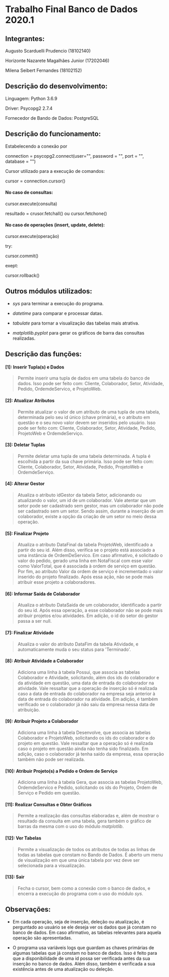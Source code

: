 # Trabalho Final Banco de Dados 2020.1

## Integrantes:

Augusto Scarduelli Prudencio (18102140)

Horizonte Nazarete Magalhães Junior (17202046)

Milena Seibert Fernandes (18102152)

## Descrição do desenvolvimento:

Linguagem: Python 3.6.9

Driver: Psycopg2 2.7.4

Fornecedor de Bando de Dados: PostgreSQL

## Descrição do funcionamento:

Estabelecendo a conexão por 

connection = psycopg2.connect(user="", password = "", port = "", database = "")

Cursor utilizado para a execução de comandos:

cursor = connection.cursor()

#### No caso de consultas: 

cursor.execute(consulta)

resultado = crusor.fetchall() ou cursor.fetchone()

#### No caso de operações (insert, update, delete):

cursor.execute(operação)

try:

  cursor.commit()
  
exept:

  cursor.rollback()
  
## Outros módulos utilizados:

- *sys* para terminar a execução do programa.

- *datetime* para comparar e processar datas.

- *tabulate* para tornar a visualização das tabelas mais atrativa.

- *matplotlib.pyplot* para gerar os gráficos de barra das consultas realizadas.

## Descrição das funções:

#### [1]: Inserir Tupla(s) e Dados

> Permite inserir uma tupla de dados em uma tabela do banco de dados. Isso pode ser feito com: Cliente, Colaborador, Setor, Atividade, Pedido, OrdemdeServico, e ProjetoWeb.

#### [2]: Atualizar Atributos

> Permite atualizar o valor de um atributo de uma tupla de uma tabela, determinada pelo seu id único (chave primária), e o atributo em questão e o seu novo valor devem ser inseridos pelo usuário. Isso pode ser feito com: Cliente, Colaborador, Setor, Atividade, Pedido, ProjetoWeb e OrdemdeServiço.

#### [3]: Deletar Tuplas

> Permite deletar uma tupla de uma tabela determinada. A tupla é escolhida a partir da sua chave primária. Isso pode ser feito com: Cliente, Colaborador, Setor, Atividade, Pedido, ProjetoWeb e OrdemdeServiço.

#### [4]: Alterar Gestor

> Atualiza o atributo idGestor da tabela Setor, adicionando ou atualizando o valor, um id de um colaborador. Vale atentar que um setor pode ser cadastrado sem gestor, mas um colaborador não pode ser cadastrado sem um setor. Sendo assim, durante a inserção de um colaborador, existe a opção da criação de um setor no meio dessa operação.

#### [5]: Finalizar Projeto

> Atualiza o atributo DataFinal da tabela ProjetoWeb, identificado a partir do seu id. Além disso, verifica se o projeto está associado a uma instância de OrdemDeServico. Em caso afirmativo, é solicitado o valor do pedido, gerado uma linha em NotaFiscal com esse valor como ValorTotal, que é associada à ordem de serviço em questão. Por fim, ao atributo Valor da ordem de serviço é incrementado o valor inserido do projeto finalizado. Após essa ação, não se pode mais atribuir esse projeto a colaboradores.

#### [6]: Informar Saída de Colaborador

> Atualiza o atributo DataSaida de um colaborador, identificado a partir do seu id. Após essa operação, a esse colaborador não se pode mais atribuir projetos e/ou atividades. Em adição, o id do setor do gestor passa a ser null.

#### [7]: Finalizar Atividade

> Atualiza o valor do atributo DataFim da tabela Atividade, e automaticamente muda o seu status para 'Terminado'.

#### [8]: Atribuir Atividade a Colaborador

> Adiciona uma linha à tabela Possui, que associa as tabelas Colaborador e Atividade, solicitando, além dos ids do colaborador e da atividade em questão, uma data de entrada do colaborador na atividade. Vale ressaltar que a operação de inserção só é realizada caso a data de entrada do colaborador na empresa seja anterior à data de entrada do colaborador na atividade. Em adição, é também verificado se o colaborador já não saiu da empresa nessa data de atribuição.

#### [9]: Atribuir Projeto a Colaborador

>  Adiciona uma linha à tabela Desenvolve, que associa as tabelas Colaborador e ProjetoWeb, solicitando os ids do colaborador e do projeto em questão. Vale ressaltar que a operação só é realizada caso o projeto em questão ainda não tenha sido finalizado. Em adição, caso o colaborador já tenha saído da empresa, essa operação também não pode ser realizada.

#### [10]: Atribuir Projeto(s) a Pedido e Ordem de Serviço

> Adiciona uma linha à tabela Gera, que associa as tabelas ProjetoWeb, OrdemdeServico e Pedido, solicitando os ids do Projeto, Ordem de Serviço e Pedido em questão.

#### [11]: Realizar Consultas e Obter Gráficos

> Permite a realização das consultas elaboradas e, além de mostrar o resultado da consulta em uma tabela, gera também o gráfico de barras da mesma com o uso do módulo *matplotlib*.

#### [12]: Ver Tabelas

> Permite a visualização de todos os atributos de todas as linhas de todas as tabelas que constam no Bando de Dados. É aberto um menu de visualização em que uma única tabela por vez deve ser selecionada para a visualização.

#### [13]: Sair

> Fecha o cursor, bem como a conexão com o banco de dados, e encerra a execução do programa com o uso do módulo *sys*.

## Observações:

- Em cada operação, seja de inserção, deleção ou atualização, é perguntado ao usuário se ele deseja ver os dados que já constam no banco de dados. Em caso afirmativo, as tabelas relevantes para aquela operação são apresentadas.

- O programa usa variáveis logs que guardam as chaves primárias de algumas tabelas que já constam no banco de dados. Isso é feito para que a disponibilidade de uma id possa ser verificada antes da sua inserção no banco de dados. Além disso, também é verificada a sua existência antes de uma atualização ou deleção.

